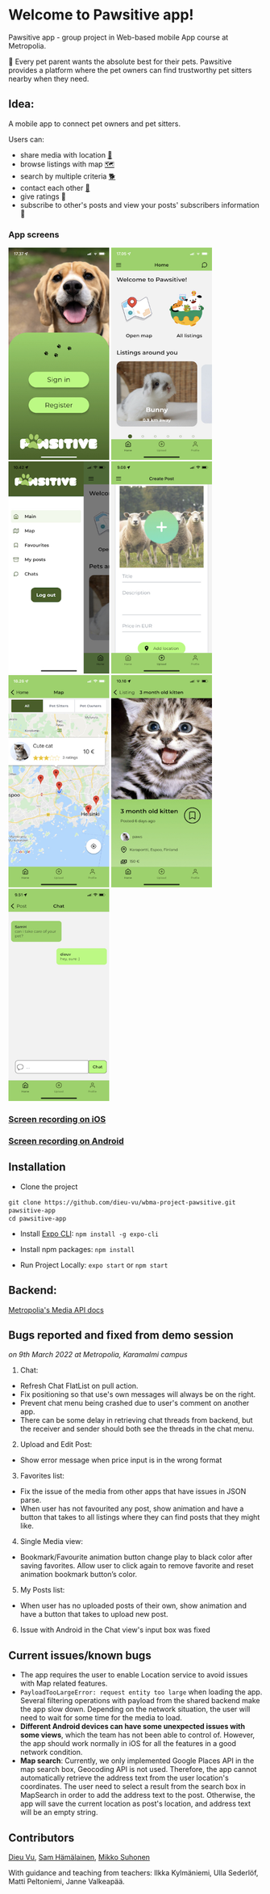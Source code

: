 # Welcome to Pawsitive app!

Pawsitive app - group project in Web-based mobile App course at Metropolia.

🐾 Every pet parent wants the absolute best for their pets. Pawsitive provides a platform where the pet owners can find trustworthy pet sitters nearby when they need.

## Idea:

A mobile app to connect pet owners and pet sitters.

Users can:

- share media with location [📍](https://emojipedia.org/round-pushpin/)
- browse listings with map [🗺️](https://emojipedia.org/world-map/)
- search by multiple criteria [🐕](https://emojipedia.org/dog/)
- contact each other [💬](https://emojipedia.org/speech-balloon/)
- give ratings 📱
- subscribe to other's posts and view your posts' subscribers information 🔔

### App screens

<p float='left'>
<img  src="/assets/screens/login.jpeg"  width="200" height="420">
<img  src="/assets/screens/home.jpeg"  width="200" height="420">
<img  src="/assets/screens/drawer.jpeg"  width="200" height="420">
<img  src="/assets/screens/upload.jpeg"  width="200" height="420">
<img  src="/assets/screens/map-listing.jpeg"  width="200" height="420">
<img  src="/assets/screens/single.jpeg"  width="200" height="420">
<img  src="/assets/screens/chat.jpeg"  width="200" height="420">
</p>

### [Screen recording on iOS]()

### [Screen recording on Android]()

## Installation

- Clone the project

```
git clone https://github.com/dieu-vu/wbma-project-pawsitive.git pawsitive-app
cd pawsitive-app
```

- Install [Expo CLI](https://docs.expo.dev/workflow/expo-cli/?redirected): `npm install -g expo-cli`

- Install npm packages: `npm install`

- Run Project Locally: `expo start` or `npm start`

## Backend:

[Metropolia's Media API docs](https://media.mw.metropolia.fi/wbma/docs/)

## Bugs reported and fixed from demo session

_on 9th March 2022 at Metropolia, Karamalmi campus_

1.  Chat:

- Refresh Chat FlatList on pull action.
- Fix positioning so that use's own messages will always be on the right.
- Prevent chat menu being crashed due to user's comment on another app.
- There can be some delay in retrieving chat threads from backend, but the receiver and sender should both see the threads in the chat menu.

2. Upload and Edit Post:

- Show error message when price input is in the wrong format

3. Favorites list:

- Fix the issue of the media from other apps that have issues in JSON parse.
- When user has not favourited any post, show animation and have a button that takes to all listings where they can find posts that they might like.

4. Single Media view:

- Bookmark/Favourite animation button change play to black color after saving favorites. Allow user to click again to remove favorite and reset animation bookmark button’s color.

5. My Posts list:

- When user has no uploaded posts of their own, show animation and have a button that takes to upload new post.

6. Issue with Android in the Chat view's input box was fixed

## Current issues/known bugs

- The app requires the user to enable Location service to avoid issues with Map related features.
- `PayloadTooLargeError: request entity too large` when loading the app. Several filtering operations with payload from the shared backend make the app slow down. Depending on the network situation, the user will need to wait for some time for the media to load.
- **Different Android devices can have some unexpected issues with some views**, which the team has not been able to control of. However, the app should work normally in iOS for all the features in a good network condition.
- **Map search**: Currently, we only implemented Google Places API in the map search box, Geocoding API is not used. Therefore, the app cannot automatically retrieve the address text from the user location's coordinates. The user need to select a result from the search box in MapSearch in order to add the address text to the post. Otherwise, the app will save the current location as post's location, and address text will be an empty string.

## Contributors

[Dieu Vu](https://github.com/dieu-vu), [Sam Hämälainen](https://github.com/SamHamalainen), [Mikko Suhonen](https://github.com/miksunGitHub)

With guidance and teaching from teachers: Ilkka Kylmäniemi, Ulla Sederlöf, Matti Peltoniemi, Janne Valkeapää.
